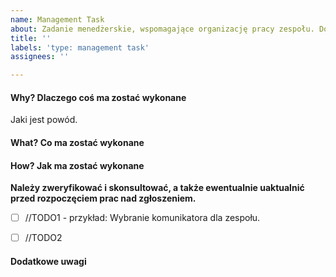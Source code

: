 ```yaml
---
name: Management Task
about: Zadanie menedżerskie, wspomagające organizację pracy zespołu. Do wykonania przez Development Managera i/lub Product Ownera.
title: ''
labels: 'type: management task'
assignees: ''

---
```


#### Why? Dlaczego coś ma zostać wykonane
Jaki jest powód.

#### What? Co ma zostać wykonane

#### How? Jak ma zostać wykonane
**Należy zweryfikować i skonsultować, a także ewentualnie uaktualnić przed rozpoczęciem prac nad zgłoszeniem.**
- [ ] //TODO1 - przykład: Wybranie komunikatora dla zespołu.
- [ ] //TODO2



#### Dodatkowe uwagi
